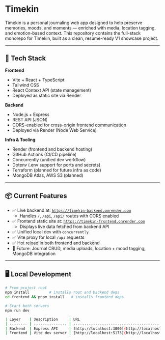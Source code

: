# Timekin

Timekin is a personal journaling web app designed to help preserve memories, moods, and moments — enriched with media, location tagging, and emotion-based context. This repository contains the full-stack monorepo for Timekin, built as a clean, resume-ready V1 showcase project.

---

## 🧱 Tech Stack

**Frontend**
- Vite + React + TypeScript
- Tailwind CSS
- React Context API (state management)
- Deployed as static site via Render

**Backend**
- Node.js + Express
- REST API (JSON)
- CORS-enabled for cross-origin frontend communication
- Deployed via Render (Node Web Service)

**Infra & Tooling**
- Render (frontend and backend hosting)
- GitHub Actions (CI/CD pipeline)
- Concurrently (unified dev workflow)
- Dotenv (.env support for ports and secrets)
- Terraform (planned for future infra as code)
- MongoDB Atlas, AWS S3 (planned)

---

## 📦 Current Features

- ✅ Live backend at: [`https://timekin-backend.onrender.com`](https://timekin-backend.onrender.com)
  - Handles `/`, `/api`, `/api/` routes with CORS enabled
- ✅ Frontend static site at: [`https://timekin-frontend.onrender.com`](https://timekin-frontend.onrender.com)
  - Displays live data fetched from backend API
- ✅ Unified local dev with `concurrently`
- ✅ Vite proxy for local `/api` requests
- ✅ Hot reload in both frontend and backend
- 🚧 Future: Journal CRUD, media uploads, location + mood tagging, MongoDB integration

---

## 🖥️ Local Development

```bash
# From project root
npm install         # installs root and backend deps
cd frontend && pnpm install   # installs frontend deps

# Start both servers
npm run dev

| Layer    | Description     | URL                                              |
| -------- | --------------- | ------------------------------------------------ |
| Backend  | Express API     | [http://localhost:3000](http://localhost:3000)   |
| Frontend | Vite dev server | [http://localhost:5173](http://localhost:5173)\* |
